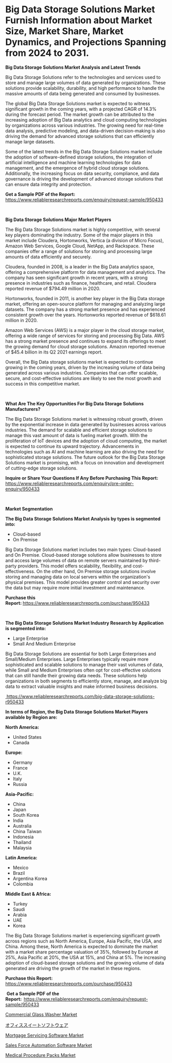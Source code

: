 <p><h1>Big Data Storage Solutions Market Furnish Information about Market Size, Market Share, Market Dynamics, and Projections Spanning from 2024 to 2031.</h1></p><p><strong>Big Data Storage Solutions Market Analysis and Latest Trends</strong></p>
<p><p>Big Data Storage Solutions refer to the technologies and services used to store and manage large volumes of data generated by organizations. These solutions provide scalability, durability, and high performance to handle the massive amounts of data being generated and consumed by businesses.</p><p>The global Big Data Storage Solutions market is expected to witness significant growth in the coming years, with a projected CAGR of 14.3% during the forecast period. The market growth can be attributed to the increasing adoption of Big Data analytics and cloud computing technologies by organizations across various industries. The growing need for real-time data analysis, predictive modeling, and data-driven decision-making is also driving the demand for advanced storage solutions that can efficiently manage large datasets.</p><p>Some of the latest trends in the Big Data Storage Solutions market include the adoption of software-defined storage solutions, the integration of artificial intelligence and machine learning technologies for data management, and the emergence of hybrid cloud storage solutions. Additionally, the increasing focus on data security, compliance, and data governance is driving the development of advanced storage solutions that can ensure data integrity and protection.</p></p>
<p><strong>Get a Sample PDF of the Report:&nbsp;</strong> <a href="https://www.reliableresearchreports.com/enquiry/request-sample/950433">https://www.reliableresearchreports.com/enquiry/request-sample/950433</a></p>
<p>&nbsp;</p>
<p><strong>Big Data Storage Solutions Major Market Players</strong></p>
<p><p>The Big Data Storage Solutions market is highly competitive, with several key players dominating the industry. Some of the major players in this market include Cloudera, Hortonworks, Vertica (a division of Micro Focus), Amazon Web Services, Google Cloud, NetApp, and Rackspace. These companies offer a range of solutions for storing and processing large amounts of data efficiently and securely.</p><p>Cloudera, founded in 2008, is a leader in the Big Data analytics space, offering a comprehensive platform for data management and analytics. The company has seen significant growth in recent years, with a strong presence in industries such as finance, healthcare, and retail. Cloudera reported revenue of $794.49 million in 2020.</p><p>Hortonworks, founded in 2011, is another key player in the Big Data storage market, offering an open-source platform for managing and analyzing large datasets. The company has a strong market presence and has experienced consistent growth over the years. Hortonworks reported revenue of $618.61 million in 2020.</p><p>Amazon Web Services (AWS) is a major player in the cloud storage market, offering a wide range of services for storing and processing Big Data. AWS has a strong market presence and continues to expand its offerings to meet the growing demand for cloud storage solutions. Amazon reported revenue of $45.4 billion in its Q2 2021 earnings report.</p><p>Overall, the Big Data storage solutions market is expected to continue growing in the coming years, driven by the increasing volume of data being generated across various industries. Companies that can offer scalable, secure, and cost-effective solutions are likely to see the most growth and success in this competitive market.</p></p>
<p>&nbsp;</p>
<p><strong>What Are The Key Opportunities For Big Data Storage Solutions Manufacturers?</strong></p>
<p><p>The Big Data Storage Solutions market is witnessing robust growth, driven by the exponential increase in data generated by businesses across various industries. The demand for scalable and efficient storage solutions to manage this vast amount of data is fueling market growth. With the proliferation of IoT devices and the adoption of cloud computing, the market is expected to continue its upward trajectory. Advancements in technologies such as AI and machine learning are also driving the need for sophisticated storage solutions. The future outlook for the Big Data Storage Solutions market is promising, with a focus on innovation and development of cutting-edge storage solutions.</p></p>
<p><strong>Inquire or Share Your Questions If Any Before Purchasing This Report:</strong> <a href="https://www.reliableresearchreports.com/enquiry/pre-order-enquiry/950433">https://www.reliableresearchreports.com/enquiry/pre-order-enquiry/950433</a></p>
<p>&nbsp;</p>
<p><strong>Market Segmentation</strong></p>
<p><strong>The Big Data Storage Solutions Market Analysis by types is segmented into:</strong></p>
<p><ul><li>Cloud-based</li><li>On Premise</li></ul></p>
<p><p>Big Data Storage Solutions market includes two main types: Cloud-based and On Premise. Cloud-based storage solutions allow businesses to store and access large volumes of data on remote servers maintained by third-party providers. This model offers scalability, flexibility, and cost-effectiveness. On the other hand, On Premise storage solutions involve storing and managing data on local servers within the organization's physical premises. This model provides greater control and security over the data but may require more initial investment and maintenance.</p></p>
<p><strong>Purchase this Report:&nbsp;</strong><a href="https://www.reliableresearchreports.com/purchase/950433">https://www.reliableresearchreports.com/purchase/950433</a></p>
<p>&nbsp;</p>
<p><strong>The Big Data Storage Solutions Market Industry Research by Application is segmented into:</strong></p>
<p><ul><li>Large Enterprise</li><li>Small And Medium Enterprise</li></ul></p>
<p><p>Big Data Storage Solutions are essential for both Large Enterprises and Small/Medium Enterprises. Large Enterprises typically require more sophisticated and scalable solutions to manage their vast volumes of data, while Small and Medium Enterprises often opt for cost-effective solutions that can still handle their growing data needs. These solutions help organizations in both segments to efficiently store, manage, and analyze big data to extract valuable insights and make informed business decisions.</p></p>
<p><a href="https://www.reliableresearchreports.com/big-data-storage-solutions-r950433">&nbsp;https://www.reliableresearchreports.com/big-data-storage-solutions-r950433</a></p>
<p><strong>In terms of Region, the Big Data Storage Solutions Market Players available by Region are:</strong></p>
<p>
    <p> <strong> North America: </strong>
        <ul>
            <li>United States</li>
            <li>Canada</li>
        </ul>
        </p> 
    <p> <strong> Europe: </strong>
        <ul>
            <li>Germany</li>
            <li>France</li>
            <li>U.K.</li>
            <li>Italy</li>
            <li>Russia</li>
        </ul>
        </p> 
    <p> <strong> Asia-Pacific: </strong>
        <ul>
            <li>China</li>
            <li>Japan</li>
            <li>South Korea</li>
            <li>India</li>
            <li>Australia</li>
            <li>China Taiwan</li>
            <li>Indonesia</li>
            <li>Thailand</li>
            <li>Malaysia</li>
        </ul>
        </p> 
    <p> <strong> Latin America: </strong>
        <ul>
            <li>Mexico</li>
            <li>Brazil</li>
            <li>Argentina Korea</li>
            <li>Colombia</li>
        </ul>
        </p> 
    <p> <strong> Middle East & Africa: </strong>
        <ul>
            <li>Turkey</li>
            <li>Saudi</li>
            <li>Arabia</li>
            <li>UAE</li>
            <li>Korea</li>
        </ul>
    </p>
    </p>
<p><p>The Big Data Storage Solutions market is experiencing significant growth across regions such as North America, Europe, Asia Pacific, the USA, and China. Among these, North America is expected to dominate the market with a market share percentage valuation of 35%, followed by Europe at 25%, Asia Pacific at 20%, the USA at 15%, and China at 5%. The increasing adoption of cloud-based storage solutions and the growing volume of data generated are driving the growth of the market in these regions.</p></p>
<p><strong>Purchase this Report: </strong><a href="https://www.reliableresearchreports.com/purchase/950433">https://www.reliableresearchreports.com/purchase/950433</a></p>
<p>&nbsp;<strong>Get a Sample PDF of the Report:&nbsp;&nbsp;</strong><a href="https://www.reliableresearchreports.com/enquiry/request-sample/950433">https://www.reliableresearchreports.com/enquiry/request-sample/950433</a></p>
<p><strong></strong></p>
<p><p><a href="https://www.linkedin.com/pulse/commercial-glass-washer-market-insight-trends-growth-c8ioc">Commercial Glass Washer Market</a></p><p><a href="https://github.com/luffiazaza/Market-Research-Report-List-1/blob/main/133624954202.md">オフィススイートソフトウェア</a></p><p><a href="https://github.com/dimitrishawkinswaynenp91rgz/Market-Research-Report-List-2/blob/main/mortgage-servicing-software-market.md">Mortgage Servicing Software Market</a></p><p><a href="https://github.com/gladysalidde/Market-Research-Report-List-1/blob/main/sales-force-automation-software-market.md">Sales Force Automation Software Market</a></p><p><a href="https://www.linkedin.com/pulse/medical-procedure-packs-market-research-report-its-lofte">Medical Procedure Packs Market</a></p></p>